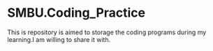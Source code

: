 # SMBU.Coding_Practice
This is repository is aimed to storage the coding programs during my learning.I am willing to share it with.
